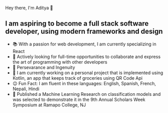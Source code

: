 Hey there, I'm Aditya 🙏

<h2> I am aspiring to become a full stack software developer, using modern frameworks and design </h2>  
<ul>
  <li> 📚 With a passion for web development, I am currently specializing in React </li>  
  <li> 💼 Actively looking for full-time opportunities to collaborate and express the art of programming with other developers</li>
  <li> 🎇 Persevarance and Ingenuity </li>
  <li> 🔨 I am currently working on a personal project that is implemented using Kotlin, an app that keeps track of groceries using QR Code Api</li>
  <li> 😉 Fun Fact: I am fluent in these languages: English, Spanish, French, Nepali, Hindi</li>
  <li> 📃 Published a Machine Learning Research on classification models and was selected to demonstrate it in the 9th Annual Scholars Week Symposium at Ramapo College, NJ</li>
</ul>
<!--
**bhandeystruck/bhandeystruck** is a ✨ _special_ ✨ repository because its `README.md` (this file) appears on your GitHub profile.



